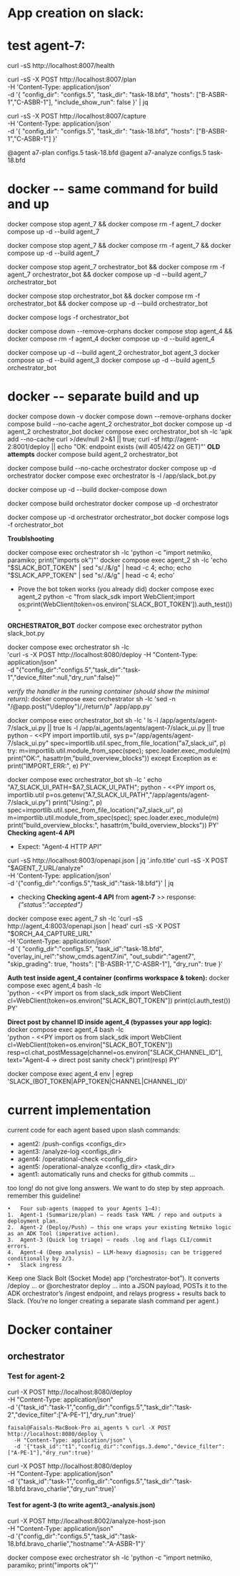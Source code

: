 # App creation on slack:

# test agent-7:
curl -sS http://localhost:8007/health

curl -sS -X POST http://localhost:8007/plan \
  -H 'Content-Type: application/json' \
  -d '{
    "config_dir": "configs.5",
    "task_dir":   "task-18.bfd",
    "hosts":      ["B-ASBR-1","C-ASBR-1"],
    "include_show_run": false
  }' | jq

curl -sS -X POST http://localhost:8007/capture \
  -H 'Content-Type: application/json' \
  -d '{
    "config_dir": "configs.5",
    "task_dir":   "task-18.bfd",
    "hosts":      ["B-ASBR-1","C-ASBR-1"]
  }'

@agent a7-plan configs.5 task-18.bfd
@agent a7-analyze configs.5 task-18.bfd

# docker -- same command for build and up
docker compose stop agent_7 && docker compose rm -f agent_7
docker compose up -d --build agent_7

docker compose stop agent_7 && docker compose rm -f agent_7 && docker compose up -d --build agent_7

docker compose stop agent_7 orchestrator_bot && docker compose rm -f agent_7 orchestrator_bot && docker compose up -d --build agent_7 orchestrator_bot


docker compose stop orchestrator_bot && docker compose rm -f orchestrator_bot && docker compose up -d --build orchestrator_bot

docker compose logs -f orchestrator_bot

docker compose down --remove-orphans
docker compose stop agent_4 && docker compose rm -f agent_4
docker compose up -d --build agent_4

docker compose up -d --build agent_2 orchestrator_bot agent_3
docker compose up -d --build agent_3
docker compose up -d --build agent_5 orchestrator_bot 

# docker -- separate build and up
docker compose down -v
docker compose down --remove-orphans
docker compose build --no-cache agent_2 orchestrator_bot
docker compose up -d agent_2 orchestrator_bot
docker compose exec orchestrator_bot sh -lc 'apk add --no-cache curl >/dev/null 2>&1 || true; curl -sf http://agent-2:8001/deploy || echo "OK: endpoint exists (will 405/422 on GET)"'
**OLD attempts**
docker compose build agent_2 orchestrator_bot

docker compose build --no-cache orchestrator
docker compose up -d orchestrator
docker compose exec orchestrator ls -l /app/slack_bot.py

docker compose up -d --build
docker-compose down

docker compose build orchestrator
docker compose up -d orchestrator

docker compose up -d orchestrator orchestrator_bot
docker compose logs -f orchestrator_bot

**Troublshooting**

docker compose exec orchestrator sh -lc 'python -c "import netmiko, paramiko; print(\"imports ok\")"'
docker compose exec agent_2 sh -lc 'echo "$SLACK_BOT_TOKEN" | sed "s/./&/g" | head -c 4; echo; echo "$SLACK_APP_TOKEN" | sed "s/./&/g" | head -c 4; echo'
* Prove the bot token works (you already did)
docker compose exec agent_2 python -c "from slack_sdk import WebClient;import os;print(WebClient(token=os.environ['SLACK_BOT_TOKEN']).auth_test())"

**ORCHESTRATOR_BOT**
docker compose exec orchestrator python slack_bot.py

docker compose exec orchestrator sh -lc \
  'curl -s -X POST http://localhost:8080/deploy -H "Content-Type: application/json" \
   -d "{\"config_dir\":\"configs.5\",\"task_dir\":\"task-1\",\"device_filter\":null,\"dry_run\":false}"'

*verify the handler in the running container (should show the minimal return):*
docker compose exec orchestrator sh -lc 'sed -n "/@app.post(\"\\/deploy\")/,/return/p" /app/app.py'



docker compose exec orchestrator_bot sh -lc '
ls -l /app/agents/agent-7/slack_ui.py || true
ls -l /app/ai_agents/agents/agent-7/slack_ui.py || true
python - <<PY
import importlib.util, sys
p="/app/agents/agent-7/slack_ui.py"
spec=importlib.util.spec_from_file_location("a7_slack_ui", p)
try:
    m=importlib.util.module_from_spec(spec); spec.loader.exec_module(m)
    print("OK:", hasattr(m,"build_overview_blocks"))
except Exception as e:
    print("IMPORT_ERR:", e)
PY'


docker compose exec orchestrator_bot sh -lc '
echo "A7_SLACK_UI_PATH=$A7_SLACK_UI_PATH";
python - <<PY
import os, importlib.util
p=os.getenv("A7_SLACK_UI_PATH","/app/agents/agent-7/slack_ui.py")
print("Using:", p)
spec=importlib.util.spec_from_file_location("a7_slack_ui", p)
m=importlib.util.module_from_spec(spec); spec.loader.exec_module(m)
print("build_overview_blocks:", hasattr(m,"build_overview_blocks"))
PY'
**Checking agent-4 API**

* Expect: "Agent-4 HTTP API"
  
curl -sS http://localhost:8003/openapi.json | jq '.info.title'
curl -sS -X POST "$AGENT_7_URL/analyze" \
  -H 'Content-Type: application/json' \
  -d '{"config_dir":"configs.5","task_id":"task-18.bfd"}' | jq

* checking **Checking agent-4 API** from **agent-7** >> response: *{"status":"accepted"}*

docker compose exec agent_7 sh -lc 'curl -sS http://agent_4:8003/openapi.json | head'
curl -sS -X POST "$ORCH_A4_CAPTURE_URL" \
  -H 'Content-Type: application/json' \
  -d '{
    "config_dir":"configs.5",
    "task_id":"task-18.bfd",
    "overlay_ini_rel":"show_cmds.agent7.ini",
    "out_subdir":"agent7",
    "skip_grading": true,
    "hosts": ["B-ASBR-1","C-ASBR-1"],
    "dry_run": true
  }'

**Auth test inside agent_4 container (confirms workspace & token):**
docker compose exec agent_4 bash -lc \
'python - <<PY
import os
from slack_sdk import WebClient
cl=WebClient(token=os.environ["SLACK_BOT_TOKEN"])
print(cl.auth_test())
PY'

**Direct post by channel ID inside agent_4 (bypasses your app logic):**
docker compose exec agent_4 bash -lc \
'python - <<PY
import os
from slack_sdk import WebClient
cl=WebClient(token=os.environ["SLACK_BOT_TOKEN"])
resp=cl.chat_postMessage(channel=os.environ["SLACK_CHANNEL_ID"], text="Agent-4 → direct post sanity check")
print(resp)
PY'


docker compose exec agent_4 env | egrep 'SLACK_(BOT_TOKEN|APP_TOKEN|CHANNEL|CHANNEL_ID)'

# current implementation

current code for each agent based upon slash commands:
- agent2: /push-configs <configs_dir> <task-dir>
- agent3: /analyze-log <hostname> <configs_dir> <task-dir>
- agent4: /operational-check <config_dir> <task>
- agent5: /operational-analyze <config_dir> <task_dir>
- agent1: automatically runs and checks for github commits ... 

too long!  do not give long answers.  We want to do step by step approach.  remember this guideline!

	•	Four sub-agents (mapped to your Agents 1–4):
	1.	Agent-1 (Summarize/plan) – reads task YAML / repo and outputs a deployment plan.
	2.	Agent-2 (Deploy/Push) – this one wraps your existing Netmiko logic as an ADK Tool (imperative action).
	3.	Agent-3 (Quick log triage) – reads .log and flags CLI/commit errors.
	4.	Agent-4 (Deep analysis) – LLM-heavy diagnosis; can be triggered conditionally by 2/3.
	•	Slack ingress
Keep one Slack Bolt (Socket Mode) app (“orchestrator-bot”). It converts /deploy … or @orchestrator deploy … into a JSON payload, POSTs it to the ADK orchestrator’s /ingest endpoint, and relays progress + results back to Slack. (You’re no longer creating a separate slash command per agent.)

# Docker container
## orchestrator 

### Test for agent-2

curl -X POST http://localhost:8080/deploy \
  -H "Content-Type: application/json" \
  -d '{"task_id":"task-1","config_dir":"configs.5","task_dir":"task-2","device_filter":["A-PE-1"],"dry_run":true}'
    
    faisal@Faisals-MacBook-Pro ai_agents % curl -X POST http://localhost:8080/deploy \
      -H "Content-Type: application/json" \
      -d '{"task_id":"t1","config_dir":"configs.3.demo","device_filter":["A-PE-1"],"dry_run":true}'


curl -X POST http://localhost:8080/deploy \
  -H "Content-Type: application/json" \
  -d '{"task_id":"task-1","config_dir":"configs.5","task_dir":"task-18.bfd.bravo_charlie","dry_run":true}'

#### Test for agent-3 (to write agent3_<host>-analysis.json)

curl -X POST http://localhost:8002/analyze-host-json \
  -H "Content-Type: application/json" \
  -d '{"config_dir":"configs.5","task_id":"task-18.bfd.bravo_charlie","hostname":"A-ASBR-1"}'


docker compose exec orchestrator sh -lc 'python -c "import netmiko, paramiko; print(\"imports ok\")"'
